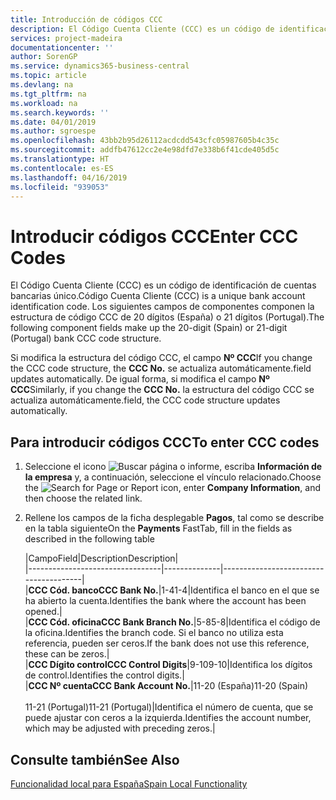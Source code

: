 ```yaml
---
title: Introducción de códigos CCC
description: El Código Cuenta Cliente (CCC) es un código de identificación de cuentas bancarias único. Los siguientes campos de componentes componen la estructura de código CCC de 20 dígitos (España) o 21 dígitos (Portugal).
services: project-madeira
documentationcenter: ''
author: SorenGP
ms.service: dynamics365-business-central
ms.topic: article
ms.devlang: na
ms.tgt_pltfrm: na
ms.workload: na
ms.search.keywords: ''
ms.date: 04/01/2019
ms.author: sgroespe
ms.openlocfilehash: 43bb2b95d26112acdcdd543cfc05987605b4c35c
ms.sourcegitcommit: addfb47612cc2e4e98dfd7e338b6f41cde405d5c
ms.translationtype: HT
ms.contentlocale: es-ES
ms.lasthandoff: 04/16/2019
ms.locfileid: "939053"
---
```

# <a name="enter-ccc-codes"></a><span data-ttu-id="24356-104">Introducir códigos CCC</span><span class="sxs-lookup"><span data-stu-id="24356-104">Enter CCC Codes</span></span>
<span data-ttu-id="24356-105">El Código Cuenta Cliente (CCC) es un código de identificación de cuentas bancarias único.</span><span class="sxs-lookup"><span data-stu-id="24356-105">Código Cuenta Cliente (CCC) is a unique bank account identification code.</span></span> <span data-ttu-id="24356-106">Los siguientes campos de componentes componen la estructura de código CCC de 20 dígitos (España) o 21 dígitos (Portugal).</span><span class="sxs-lookup"><span data-stu-id="24356-106">The following component fields make up the 20-digit (Spain) or 21-digit (Portugal) bank CCC code structure.</span></span>  

<span data-ttu-id="24356-107">Si modifica la estructura del código CCC, el campo **Nº CCC**</span><span class="sxs-lookup"><span data-stu-id="24356-107">If you change the CCC code structure, the **CCC No.**</span></span> <span data-ttu-id="24356-108">se actualiza automáticamente.</span><span class="sxs-lookup"><span data-stu-id="24356-108">field updates automatically.</span></span> <span data-ttu-id="24356-109">De igual forma, si modifica el campo **Nº CCC**</span><span class="sxs-lookup"><span data-stu-id="24356-109">Similarly, if you change the **CCC No.**</span></span> <span data-ttu-id="24356-110">la estructura del código CCC se actualiza automáticamente.</span><span class="sxs-lookup"><span data-stu-id="24356-110">field, the CCC code structure updates automatically.</span></span>  

## <a name="to-enter-ccc-codes"></a><span data-ttu-id="24356-111">Para introducir códigos CCC</span><span class="sxs-lookup"><span data-stu-id="24356-111">To enter CCC codes</span></span>  

1.  <span data-ttu-id="24356-112">Seleccione el icono ![Buscar página o informe](../../media/ui-search/search_small.png "icono Buscar página o informe"), escriba **Información de la empresa** y, a continuación, seleccione el vínculo relacionado.</span><span class="sxs-lookup"><span data-stu-id="24356-112">Choose the ![Search for Page or Report](../../media/ui-search/search_small.png "Search for Page or Report icon") icon, enter **Company Information**, and then choose the related link.</span></span>  
2.  <span data-ttu-id="24356-113">Rellene los campos de la ficha desplegable **Pagos**, tal como se describe en la tabla siguiente</span><span class="sxs-lookup"><span data-stu-id="24356-113">On the **Payments** FastTab, fill in the fields as described in the following table</span></span>  

    |<span data-ttu-id="24356-114">Campo</span><span class="sxs-lookup"><span data-stu-id="24356-114">Field</span></span>|<span data-ttu-id="24356-115">Description</span><span class="sxs-lookup"><span data-stu-id="24356-115">Description</span></span>|  
    |---------------------------------|--------------|---------------------------------------|  
    |<span data-ttu-id="24356-116">**CCC Cód. banco**</span><span class="sxs-lookup"><span data-stu-id="24356-116">**CCC Bank No.**</span></span>|<span data-ttu-id="24356-117">1-4</span><span class="sxs-lookup"><span data-stu-id="24356-117">1-4</span></span>|<span data-ttu-id="24356-118">Identifica el banco en el que se ha abierto la cuenta.</span><span class="sxs-lookup"><span data-stu-id="24356-118">Identifies the bank where the account has been opened.</span></span>|  
    |<span data-ttu-id="24356-119">**CCC Cód. oficina**</span><span class="sxs-lookup"><span data-stu-id="24356-119">**CCC Bank Branch No.**</span></span>|<span data-ttu-id="24356-120">5-8</span><span class="sxs-lookup"><span data-stu-id="24356-120">5-8</span></span>|<span data-ttu-id="24356-121">Identifica el código de la oficina.</span><span class="sxs-lookup"><span data-stu-id="24356-121">Identifies the branch code.</span></span> <span data-ttu-id="24356-122">Si el banco no utiliza esta referencia, pueden ser ceros.</span><span class="sxs-lookup"><span data-stu-id="24356-122">If the bank does not use this reference, these can be zeros.</span></span>|  
    |<span data-ttu-id="24356-123">**CCC Dígito control**</span><span class="sxs-lookup"><span data-stu-id="24356-123">**CCC Control Digits**</span></span>|<span data-ttu-id="24356-124">9-10</span><span class="sxs-lookup"><span data-stu-id="24356-124">9-10</span></span>|<span data-ttu-id="24356-125">Identifica los dígitos de control.</span><span class="sxs-lookup"><span data-stu-id="24356-125">Identifies the control digits.</span></span>|  
    |<span data-ttu-id="24356-126">**CCC Nº cuenta**</span><span class="sxs-lookup"><span data-stu-id="24356-126">**CCC Bank Account No.**</span></span>|<span data-ttu-id="24356-127">11-20 (España)</span><span class="sxs-lookup"><span data-stu-id="24356-127">11-20 (Spain)</span></span><br /><br /> <span data-ttu-id="24356-128">11-21 (Portugal)</span><span class="sxs-lookup"><span data-stu-id="24356-128">11-21 (Portugal)</span></span>|<span data-ttu-id="24356-129">Identifica el número de cuenta, que se puede ajustar con ceros a la izquierda.</span><span class="sxs-lookup"><span data-stu-id="24356-129">Identifies the account number, which may be adjusted with preceding zeros.</span></span>|  

## <a name="see-also"></a><span data-ttu-id="24356-130">Consulte también</span><span class="sxs-lookup"><span data-stu-id="24356-130">See Also</span></span>  
[<span data-ttu-id="24356-131">Funcionalidad local para España</span><span class="sxs-lookup"><span data-stu-id="24356-131">Spain Local Functionality</span></span>](spain-local-functionality.md)

